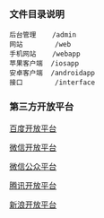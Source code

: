 ### 文件目录说明

    后台管理    /admin
    网站        /web
    手机网站    /webapp
    苹果客户端  /iosapp
    安卓客户端  /androidapp
    接口        /interface

### 第三方开放平台

[百度开放平台](http://developer.baidu.com)

[微信开放平台](http://developer.baidu.com)

[微信公众平台](http://developer.baidu.com)

[腾讯开放平台](http://developer.baidu.com)

[新浪开放平台](http://developer.baidu.com)